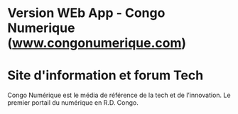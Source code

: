 # Version WEb App - Congo Numerique (www.congonumerique.com)
# Site d'information et forum Tech

Congo Numérique est le média de référence de la tech et de l’innovation. Le premier portail du numérique en R.D. Congo.
